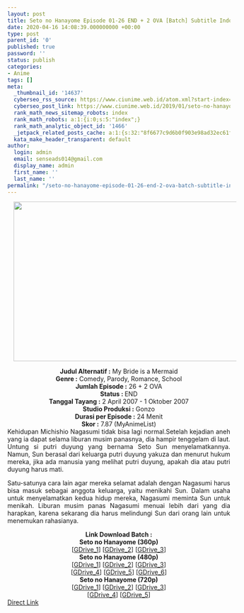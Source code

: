 ```yaml
---
layout: post
title: Seto no Hanayome Episode 01-26 END + 2 OVA [Batch] Subtitle Indonesia
date: 2020-04-16 14:08:39.000000000 +00:00
type: post
parent_id: '0'
published: true
password: ''
status: publish
categories:
- Anime
tags: []
meta:
  _thumbnail_id: '14637'
  cyberseo_rss_source: https://www.ciunime.web.id/atom.xml?start-index=601&max-results=150
  cyberseo_post_link: https://www.ciunime.web.id/2019/01/seto-no-hanayome-episode-01-26-end-2.html
  rank_math_news_sitemap_robots: index
  rank_math_robots: a:1:{i:0;s:5:"index";}
  rank_math_analytic_object_id: '1466'
  _jetpack_related_posts_cache: a:1:{s:32:"8f6677c9d6b0f903e98ad32ec61f8deb";a:2:{s:7:"expires";i:1653878661;s:7:"payload";a:3:{i:0;a:1:{s:2:"id";i:26087;}i:1;a:1:{s:2:"id";i:26089;}i:2;a:1:{s:2:"id";i:26112;}}}}
  kata_make_header_transparent: default
author:
  login: admin
  email: senseads014@gmail.com
  display_name: admin
  first_name: ''
  last_name: ''
permalink: "/seto-no-hanayome-episode-01-26-end-2-ova-batch-subtitle-indonesia/"
---
```

<div class="separator" style="clear: both; text-align: center;"><a href="https://2.bp.blogspot.com/-5if4y9z02xg/XD3wfAeEoRI/AAAAAAAAHdM/_BElmZG6eEE8QVLAFP_UMseeEbSvnZkDQCLcBGAs/s1600/Seto%2Bno%2BHanayome.jpg" imageanchor="1" style="margin-left: 1em; margin-right: 1em;"><img border="0" data-original-height="720" data-original-width="1280" height="360" src="{{ site.baseurl }}/assets/2020/04/Seto%2Bno%2BHanayome.jpg" width="640" /></a></div>
<p>
<div style="text-align: center;"><b>Judul Alternatif :</b> <b></b>My Bride is a Mermaid</div>
<div style="text-align: center;"><b><b>Genre :</b></b> Comedy, Parody, Romance, School</div>
<div style="text-align: center;"><b>Jumlah Episode :</b> 26 + 2 OVA<br /><b>Status :&nbsp;</b>END<br /><b>Tanggal Tayang :</b> <b></b>2 April 2007 - 1 Oktober 2007<br /><b>Studio Produksi :</b> Gonzo<br /><b>Durasi per Episode :</b>&nbsp;24 Menit</div>
<div style="text-align: center;"><b>Skor :</b> 7.87 (MyAnimeList)</div>
<div style="text-align: center;"></div>
<div style="text-align: justify;">Kehidupan Michishio Nagasumi tidak bisa lagi normal.Setelah kejadian aneh yang ia dapat selama liburan musim panasnya, dia hampir tenggelam di laut. Untung si putri duyung yang bernama Seto Sun menyelamatkannya. Namun, Sun berasal dari keluarga putri duyung yakuza dan menurut hukum mereka, jika ada manusia yang melihat putri duyung, apakah dia atau putri duyung harus mati.</p>
<p>Satu-satunya cara lain agar mereka selamat adalah dengan Nagasumi harus bisa masuk sebagai anggota keluarga, yaitu menikahi Sun. Dalam usaha untuk menyelamatkan kedua hidup mereka, Nagasumi meminta Sun untuk menikah. Liburan musim panas Nagasumi menuai lebih dari yang dia harapkan, karena sekarang dia harus melindungi Sun dari orang lain untuk menemukan rahasianya.</p></div>
<div style="text-align: justify;"></div>
<div style="text-align: justify;"></div>
<div style="text-align: center;"><b>Link Download Batch :</b></div>
<div style="text-align: center;">
<div style="text-align: center;"><b>Seto no Hanayome (360p)</b></div>
</div>
<div style="text-align: center;">[<a href="https://drive.google.com/uc?id=1PG9HQ9TC-WPNS9LtpMg1HJhyt0-DczyE" target="_blank" rel="noopener">GDrive_1</a>] [<a href="https://drive.google.com/uc?id=1NRqDKSUayQvb7citcV1ddHkrERFOH_sb" target="_blank" rel="noopener">GDrive_2</a>] [<a href="https://drive.google.com/uc?id=1miho8odO_tUnHiRV56SsPstXronr4GZO" target="_blank" rel="noopener">GDrive_3</a>]</div>
<div style="text-align: center;"></div>
<div style="text-align: center;"><b>Seto no Hanayome (480p)</b><br />[<a href="https://drive.google.com/uc?id=1tMzfzSy2S-lrf3zoEdcqFdZfVsx6Lfr1" target="_blank" rel="noopener">GDrive_1</a>] [<a href="https://drive.google.com/uc?id=1DYdpQkzgwKoev5IWuBw9rQB3wXH5SAfB" target="_blank" rel="noopener">GDrive_2</a>] [<a href="https://drive.google.com/uc?id=1taCuFGbuP-Y3rAesap4WMRtXEpWPeu4-" target="_blank" rel="noopener">GDrive_3</a>]<br />[<a href="https://drive.google.com/uc?id=1o2HfdifTxYFFWeJfYbqkQgeKmgmX0f6h" target="_blank" rel="noopener">GDrive_4</a>] [<a href="https://drive.google.com/uc?id=1N1MvUEyCWiIvhVj3LS4gGKG0nka_HO3-" target="_blank" rel="noopener">GDrive_5</a>] [<a href="https://drive.google.com/uc?id=1rntu374DLBqI6E1PTPu_EmB0ooSLYUos" target="_blank" rel="noopener">GDrive_6</a>]</div>
<div style="text-align: center;"><b>Seto no Hanayome (720p)</b><br />[<a href="https://drive.google.com/uc?id=1HrBzHvfRixj947QLNf1UXsfNoqJ8ny3Q" target="_blank" rel="noopener">GDrive_1</a>] [<a href="https://drive.google.com/uc?id=1o8h74Gx0gTsRPlYkHbOtZZGYn3dFX4kJ" target="_blank" rel="noopener">GDrive_2</a>] [<a href="https://drive.google.com/uc?id=1OgzK1-Q_wIE3DO4ufZbP4fbUsXv06JiP" target="_blank" rel="noopener">GDrive_3</a>]<br />[<a href="https://drive.google.com/uc?id=1SF4dTtBNu0x6eeHnKUM14TzVm5CGchnQ" target="_blank" rel="noopener">GDrive_4</a>] [<a href="https://drive.google.com/uc?id=1cBEmeRddzvneuI78C4j_O-QmQdpCE9BL" target="_blank" rel="noopener">GDrive_5</a>]</div>
<link rel="stylesheet" href="https://cdnjs.cloudflare.com/ajax/libs/font-awesome/4.7.0/css/font-awesome.min.css" />
<div class="divbtn"> <a href="https://handymansurrender.com/fihup8buzv?key=94550f7ce39444073321dde3b8782f97" class="btn"><i class="fa fa-download"></i> Direct Link</a> </div>
